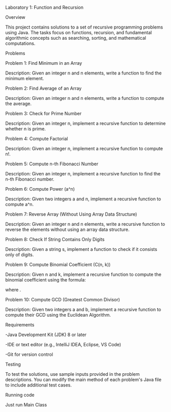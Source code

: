 Laboratory 1: Function and Recursion

Overview

This project contains solutions to a set of recursive programming problems using Java. The tasks focus on functions, recursion, and fundamental algorithmic concepts such as searching, sorting, and mathematical computations.

Problems

Problem 1: Find Minimum in an Array

Description: Given an integer n and n elements, write a function to find the minimum element.

Problem 2: Find Average of an Array

Description: Given an integer n and n elements, write a function to compute the average.

Problem 3: Check for Prime Number

Description: Given an integer n, implement a recursive function to determine whether n is prime.

Problem 4: Compute Factorial

Description: Given an integer n, implement a recursive function to compute n!.

Problem 5: Compute n-th Fibonacci Number

Description: Given an integer n, implement a recursive function to find the n-th Fibonacci number.

Problem 6: Compute Power (a^n)

Description: Given two integers a and n, implement a recursive function to compute a^n.

Problem 7: Reverse Array (Without Using Array Data Structure)

Description: Given an integer n and n elements, write a recursive function to reverse the elements without using an array data structure.

Problem 8: Check If String Contains Only Digits

Description: Given a string s, implement a function to check if it consists only of digits.

Problem 9: Compute Binomial Coefficient (C(n, k))

Description: Given n and k, implement a recursive function to compute the binomial coefficient using the formula:

where .

Problem 10: Compute GCD (Greatest Common Divisor)

Description: Given two integers a and b, implement a recursive function to compute their GCD using the Euclidean Algorithm.

Requirements

-Java Development Kit (JDK) 8 or later

-IDE or text editor (e.g., IntelliJ IDEA, Eclipse, VS Code)

-Git for version control

Testing

To test the solutions, use sample inputs provided in the problem descriptions. You can modify the main method of each problem's Java file to include additional test cases.

Running code

Just run Main Class
